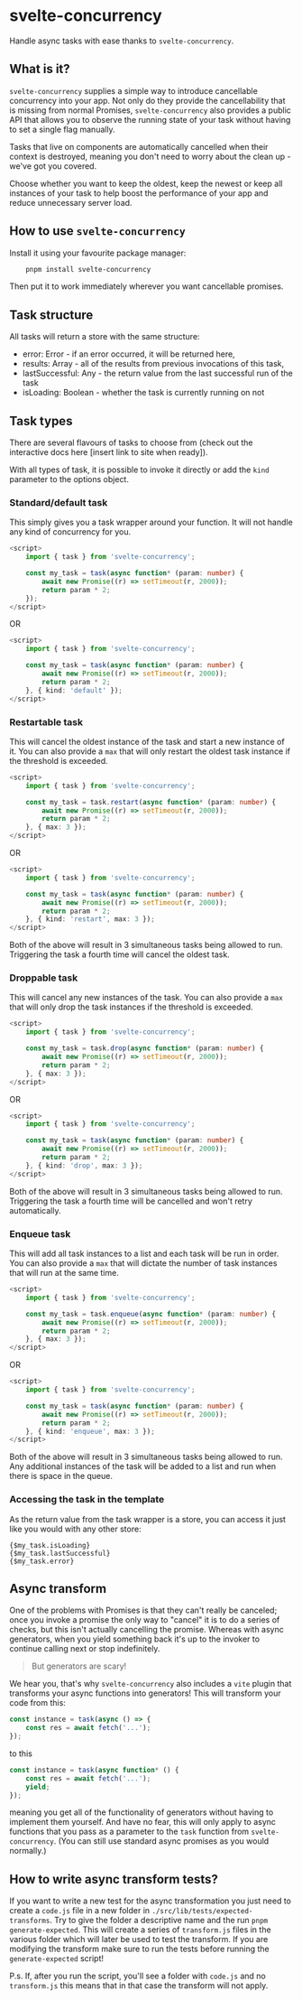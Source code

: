 # svelte-concurrency

Handle async tasks with ease thanks to `svelte-concurrency`.

## What is it?

`svelte-concurrency` supplies a simple way to introduce cancellable concurrency into your app. Not only do they provide the cancellability that is missing from normal Promises, `svelte-concurrency` also provides a public API that allows you to observe the running state of your task without having to set a single flag manually.

Tasks that live on components are automatically cancelled when their context is destroyed, meaning you don't need to worry about the clean up - we've got you covered.

Choose whether you want to keep the oldest, keep the newest or keep all instances of your task to help boost the performance of your app and reduce unnecessary server load.

## How to use `svelte-concurrency`

Install it using your favourite package manager:

```bash
	pnpm install svelte-concurrency
```

Then put it to work immediately wherever you want cancellable promises.

## Task structure

All tasks will return a store with the same structure:

- error: Error - if an error occurred, it will be returned here,
- results: Array - all of the results from previous invocations of this task,
- lastSuccessful: Any - the return value from the last successful run of the task
- isLoading: Boolean - whether the task is currently running on not

## Task types

There are several flavours of tasks to choose from (check out the interactive docs here [insert link to site when ready]).

With all types of task, it is possible to invoke it directly or add the `kind` parameter to the options object.

### Standard/default task

This simply gives you a task wrapper around your function. It will not handle any kind of concurrency for you.

```ts
<script>
	import { task } from 'svelte-concurrency';

	const my_task = task(async function* (param: number) {
		await new Promise((r) => setTimeout(r, 2000));
		return param * 2;
	});
</script>
```

OR

```ts
<script>
	import { task } from 'svelte-concurrency';

	const my_task = task(async function* (param: number) {
		await new Promise((r) => setTimeout(r, 2000));
		return param * 2;
	}, { kind: 'default' });
</script>
```

### Restartable task

This will cancel the oldest instance of the task and start a new instance of it. You can also provide a `max` that will only restart the oldest task instance if the threshold is exceeded.

```ts
<script>
	import { task } from 'svelte-concurrency';

	const my_task = task.restart(async function* (param: number) {
		await new Promise((r) => setTimeout(r, 2000));
		return param * 2;
	}, { max: 3 });
</script>
```

OR

```ts
<script>
	import { task } from 'svelte-concurrency';

	const my_task = task(async function* (param: number) {
		await new Promise((r) => setTimeout(r, 2000));
		return param * 2;
	}, { kind: 'restart', max: 3 });
</script>
```

Both of the above will result in 3 simultaneous tasks being allowed to run. Triggering the task a fourth time will cancel the oldest task.

### Droppable task

This will cancel any new instances of the task. You can also provide a `max` that will only drop the task instances if the threshold is exceeded.

```ts
<script>
	import { task } from 'svelte-concurrency';

	const my_task = task.drop(async function* (param: number) {
		await new Promise((r) => setTimeout(r, 2000));
		return param * 2;
	}, { max: 3 });
</script>
```

OR

```ts
<script>
	import { task } from 'svelte-concurrency';

	const my_task = task(async function* (param: number) {
		await new Promise((r) => setTimeout(r, 2000));
		return param * 2;
	}, { kind: 'drop', max: 3 });
</script>
```

Both of the above will result in 3 simultaneous tasks being allowed to run. Triggering the task a fourth time will be cancelled and won't retry automatically.

### Enqueue task

This will add all task instances to a list and each task will be run in order. You can also provide a `max` that will dictate the number of task instances that will run at the same time.

```ts
<script>
	import { task } from 'svelte-concurrency';

	const my_task = task.enqueue(async function* (param: number) {
		await new Promise((r) => setTimeout(r, 2000));
		return param * 2;
	}, { max: 3 });
</script>
```

OR

```ts
<script>
	import { task } from 'svelte-concurrency';

	const my_task = task(async function* (param: number) {
		await new Promise((r) => setTimeout(r, 2000));
		return param * 2;
	}, { kind: 'enqueue', max: 3 });
</script>
```

Both of the above will result in 3 simultaneous tasks being allowed to run. Any additional instances of the task will be added to a list and run when there is space in the queue.

### Accessing the task in the template

As the return value from the task wrapper is a store, you can access it just like you would with any other store:

```
{$my_task.isLoading}
{$my_task.lastSuccessful}
{$my_task.error}
```

## Async transform

One of the problems with Promises is that they can't really be canceled; once you invoke a promise the only way to "cancel" it is to do a series of checks, but this isn't actually cancelling the promise. Whereas with async generators, when you yield something back it's up to the invoker to continue calling next or stop indefinitely.

> But generators are scary!

We hear you, that's why `svelte-concurrency` also includes a `vite` plugin that transforms your async functions into generators! This will transform your code from this:

```ts
const instance = task(async () => {
	const res = await fetch('...');
});
```

to this

```ts
const instance = task(async function* () {
	const res = await fetch('...');
	yield;
});
```

meaning you get all of the functionality of generators without having to implement them yourself. And have no fear, this will only apply to async functions that you pass as a parameter to the `task` function from `svelte-concurrency`. (You can still use standard async promises as you would normally.)

## How to write async transform tests?

If you want to write a new test for the async transformation you just need to create a `code.js` file in a new folder in `./src/lib/tests/expected-transforms`. Try to give the folder a descriptive name and the run `pnpm generate-expected`. This will create a series of `transform.js` files in the various folder which will later be used to test the transform. If you are modifying the transform make sure to run the tests before running the `generate-expected` script!

P.s. If, after you run the script, you'll see a folder with `code.js` and no `transform.js` this means that in that case the transform will not apply.
